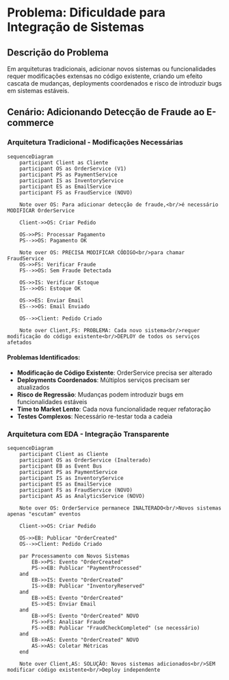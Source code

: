 # Problema: Dificuldade para Integração de Sistemas

## Descrição do Problema

Em arquiteturas tradicionais, adicionar novos sistemas ou funcionalidades requer modificações extensas no código existente, criando um efeito cascata de mudanças, deployments coordenados e risco de introduzir bugs em sistemas estáveis.

## Cenário: Adicionando Detecção de Fraude ao E-commerce

### Arquitetura Tradicional - Modificações Necessárias

```mermaid
sequenceDiagram
    participant Client as Cliente
    participant OS as OrderService (V1)
    participant PS as PaymentService
    participant IS as InventoryService
    participant ES as EmailService
    participant FS as FraudService (NOVO)

    Note over OS: Para adicionar detecção de fraude,<br/>é necessário MODIFICAR OrderService

    Client->>OS: Criar Pedido
    
    OS->>PS: Processar Pagamento
    PS-->>OS: Pagamento OK
    
    Note over OS: PRECISA MODIFICAR CÓDIGO<br/>para chamar FraudService
    OS->>FS: Verificar Fraude
    FS-->>OS: Sem Fraude Detectada
    
    OS->>IS: Verificar Estoque
    IS-->>OS: Estoque OK
    
    OS->>ES: Enviar Email
    ES-->>OS: Email Enviado
    
    OS-->>Client: Pedido Criado
    
    Note over Client,FS: PROBLEMA: Cada novo sistema<br/>requer modificação do código existente<br/>DEPLOY de todos os serviços afetados
```

#### Problemas Identificados:
- **Modificação de Código Existente**: OrderService precisa ser alterado
- **Deployments Coordenados**: Múltiplos serviços precisam ser atualizados
- **Risco de Regressão**: Mudanças podem introduzir bugs em funcionalidades estáveis
- **Time to Market Lento**: Cada nova funcionalidade requer refatoração
- **Testes Complexos**: Necessário re-testar toda a cadeia

### Arquitetura com EDA - Integração Transparente

```mermaid
sequenceDiagram
    participant Client as Cliente
    participant OS as OrderService (Inalterado)
    participant EB as Event Bus
    participant PS as PaymentService
    participant IS as InventoryService
    participant ES as EmailService
    participant FS as FraudService (NOVO)
    participant AS as AnalyticsService (NOVO)

    Note over OS: OrderService permanece INALTERADO<br/>Novos sistemas apenas "escutam" eventos

    Client->>OS: Criar Pedido
    
    OS->>EB: Publicar "OrderCreated"
    OS-->>Client: Pedido Criado
    
    par Processamento com Novos Sistemas
        EB->>PS: Evento "OrderCreated"
        PS->>EB: Publicar "PaymentProcessed"
    and
        EB->>IS: Evento "OrderCreated"
        IS->>EB: Publicar "InventoryReserved"
    and
        EB->>ES: Evento "OrderCreated"
        ES->>ES: Enviar Email
    and
        EB->>FS: Evento "OrderCreated" NOVO
        FS->>FS: Analisar Fraude
        FS->>EB: Publicar "FraudCheckCompleted" (se necessário)
    and
        EB->>AS: Evento "OrderCreated" NOVO
        AS->>AS: Coletar Métricas
    end
    
    Note over Client,AS: SOLUÇÃO: Novos sistemas adicionados<br/>SEM modificar código existente<br/>Deploy independente
```
 
